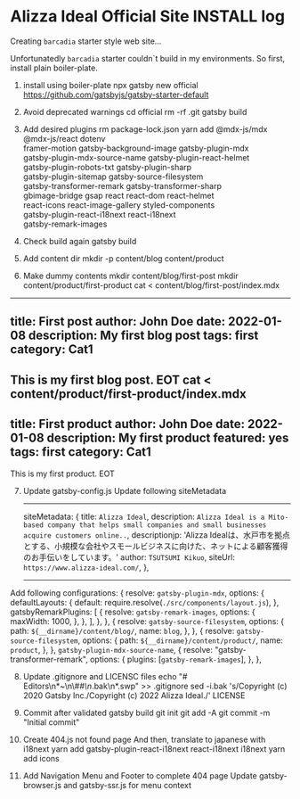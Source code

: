 Alizza Ideal Official Site INSTALL log
======================================

Creating `barcadia` starter style web site...

Unfortunatedly `barcadia` starter couldn`t build in my environments.
So first, install plain boiler-plate.

1. install using boiler-plate 
  npx gatsby new official https://github.com/gatsbyjs/gatsby-starter-default

2. Avoid deprecated warnings
  cd official
  rm -rf .git
  gatsby build
  
3. Add desired plugins 
  rm package-lock.json
  yarn add @mdx-js/mdx @mdx-js/react dotenv \
  framer-motion gatsby-background-image gatsby-plugin-mdx \
  gatsby-plugin-mdx-source-name gatsby-plugin-react-helmet \
  gatsby-plugin-robots-txt gatsby-plugin-sharp \
  gatsby-plugin-sitemap gatsby-source-filesystem \
  gatsby-transformer-remark gatsby-transformer-sharp \
  gbimage-bridge gsap react react-dom react-helmet \
  react-icons react-image-gallery styled-components \
  gatsby-plugin-react-i18next react-i18next \
  gatsby-remark-images

4. Check build again
  gatsby build

5. Add content dir
  mkdir -p content/blog content/product

6. Make dummy contents
  mkdir content/blog/first-post
  mkdir content/product/first-product
  cat <<EOT > content/blog/first-post/index.mdx
---
title: First post
author: John Doe
date: 2022-01-08
description: My first blog post
tags: first
category: Cat1
---
This is my first blog post.
EOT
  cat <<EOT > content/product/first-product/index.mdx
---
title: First product
author: John Doe
date: 2022-01-08
description: My first product
featured: yes
tags: first
category: Cat1
---
This is my first product.
EOT

7. Update gatsby-config.js
  Update following siteMetadata
      - - - -
      siteMetadata: {
        title: `Alizza Ideal`,
        description: `Alizza Ideal is a Mito-based company that helps small companies and small businesses acquire customers online..`,
		descriptionjp: 'Alizza Idealは、水戸市を拠点とする、小規模な会社やスモールビジネスに向けた、ネットによる顧客獲得のお手伝いをしています。'
        author: `TSUTSUMI Kikuo`,
        siteUrl: `https://www.alizza-ideal.com/`,
      },
      - - - - -
  Add following configurations:
    {
      resolve: `gatsby-plugin-mdx`,
      options: {
        defaultLayouts: {
          default: require.resolve(`./src/components/layout.js`),
        },
        gatsbyRemarkPlugins: [
          {
            resolve: `gatsby-remark-images`,
            options: {
              maxWidth: 1000,
            },
          },
        ],
      },
    },
    {
      resolve: `gatsby-source-filesystem`,
      options: {
        path: `${__dirname}/content/blog/`,
        name: `blog`,
      },
    },
    {
      resolve: `gatsby-source-filesystem`,
      options: {
        path: `${__dirname}/content/product/`,
        name: `product`,
      },
    },
    `gatsby-plugin-mdx-source-name`,
    {
      resolve: "gatsby-transformer-remark",
      options: {
        plugins: [`gatsby-remark-images`],
      },
    },

8. Update .gitignore and LICENSC files
    echo "# Editors\n*~\n\\#*\#\n*.bak\n*.swp" >> .gitignore
    sed -i.bak 's/Copyright (c) 2020 Gatsby Inc./Copyright (c) 2022 Alizza Ideal./' LICENSE

9. Commit after validated
    gatsby build
	git init
	git add -A
	git commit -m "Initial commit"

10. Create 404.js not found page
    And then, translate to japanese with i18next
    yarn add gatsby-plugin-react-i18next react-i18next i18next
	yarn add icons

11. Add Navigation Menu and Footer to complete 404 page
    Update gatsby-browser.js and gatsby-ssr.js for menu context

